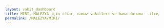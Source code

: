 ```yaml
---
layout: vakit_dashboard
title: MIRI, MALEZYA için iftar, namaz vakitleri ve hava durumu - ilçe/eyalet seç
permalink: /MALEZYA/MIRI/
---
```


<script type="text/javascript">
  var GLOBAL_COUNTRY = 'MALEZYA';
  var GLOBAL_CITY = 'MIRI';
  var GLOBAL_STATE = '';
  var lat = 72;
  var lon = 21;
</script>
